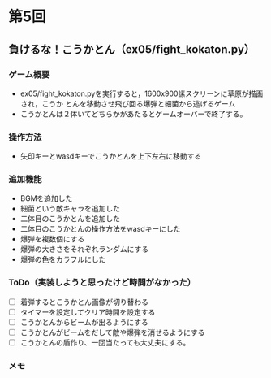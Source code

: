 # 第5回
## 負けるな！こうかとん（ex05/fight_kokaton.py）
### ゲーム概要
- ex05/fight_kokaton.pyを実行すると，1600x900䛾スクリーンに草原が描画され，こうか
とんを移動させ飛び回る爆弾と細菌から逃げるゲーム
- こうかとんは２体いてどちらかがあたるとゲームオーバーで終了する。
### 操作方法
- 矢印キーとwasdキーでこうかとんを上下左右に移動する
### 追加機能
- BGMを追加した
- 細菌という敵キャラを追加した
- 二体目のこうかとんを追加した
- 二体目のこうかとんの操作方法をwasdキーにした
- 爆弾を複数個にする
- 爆弾の大きさをそれぞれランダムにする
- 爆弾の色をカラフルにした

### ToDo（実装しようと思ったけど時間がなかった）
- [ ] 着弾するとこうかとん画像が切り替わる
- [ ] タイマーを設定してクリア時間を設定する
- [ ] こうかとんからビームが出るようにする
- [ ] こうかとんがビームをだして敵や爆弾を消せるようにする
- [ ] こうかとんの盾作り、一回当たっても大丈夫にする。
### メモ

